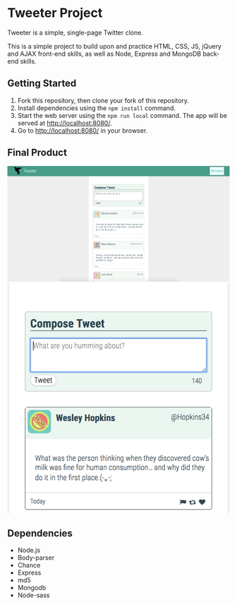 # Tweeter Project

Tweeter is a simple, single-page Twitter clone.

This is a simple project to build upon and practice HTML, CSS, JS, jQuery and AJAX front-end skills, as well as Node, Express and MongoDB back-end skills.

## Getting Started

1. Fork this repository, then clone your fork of this repository.
2. Install dependencies using the `npm install` command.
3. Start the web server using the `npm run local` command. The app will be served at <http://localhost:8080/>.
4. Go to <http://localhost:8080/> in your browser.

## Final Product

!["Screenshot of "](https://github.com/RyukyuColin/tweeter/blob/master/docs/Screen%20Shot%202017-11-17%20at%2017.46.01.png)
!["Screenshot of "](https://github.com/RyukyuColin/tweeter/blob/master/docs/Screen%20Shot%202017-11-17%20at%2017.47.25.png)

## Dependencies

- Node.js
- Body-parser
- Chance
- Express
- md5
- Mongodb
- Node-sass